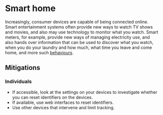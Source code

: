 # Smart home

Increasingly, consumer devices are capable of being connected online. Smart entertainment systems often provide new ways to watch TV shows and movies, and also may use technology to monitor what you watch. Smart meters, for example, provide new ways of managing electricity use, and also hands over information that can be used to discover what you watch, when you do your laundry and how much, what time you leave and come home, and more such [behaviours](../../DA-threat-model/assistive-technologies/Behavioural-analysis.md).

## Mitigations

### Individuals

* If accessible, look at the settings on your devices to investigate whether you can reset identifiers on the devices.
* If available, use web interfaces to reset identifiers.
* Use other devices that intervene and limit tracking.

